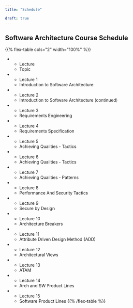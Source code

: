 ```yaml
---
title: "Schedule"

draft: true
---
```


## Software Architecture Course Schedule

{{% flex-table cols="2" width="100%" %}}
- * Lecture
  * Topic
- * Lecture 1
  * Introduction to Software Architecture
- * Lecture 2
  * Introduction to Software Architecture (continued)
- * Lecture 3
  * Requirements Engineering
- * Lecture 4
  * Requirements Specification
- * Lecture 5
  * Achieving Qualities - Tactics
- * Lecture 6
  * Achieving Qualities - Tactics
- * Lecture 7
  * Achieving Qualities - Patterns
- * Lecture 8
  * Performance And Security Tactics
- * Lecture 9
  * Secure by Design
- * Lecture 10
  * Architecture Breakers
- * Lecture 11
  * Attribute Driven Design Method (ADD)
- * Lecture 12
  * Architectural Views
- * Lecture 13
  * ATAM
- * Lecture 14
  * Arch and SW Product Lines
- * Lecture 15
  * Software Product Lines
{{% /flex-table %}}